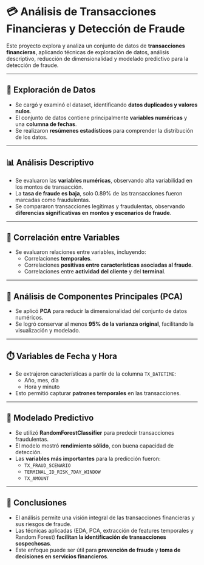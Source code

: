# 💳 Análisis de Transacciones Financieras y Detección de Fraude  

Este proyecto explora y analiza un conjunto de datos de **transacciones financieras**, aplicando técnicas de exploración de datos, análisis descriptivo, reducción de dimensionalidad y modelado predictivo para la detección de fraude.  

---

## 📂 Exploración de Datos  

- Se cargó y examinó el dataset, identificando **datos duplicados y valores nulos**.  
- El conjunto de datos contiene principalmente **variables numéricas** y una **columna de fechas**.  
- Se realizaron **resúmenes estadísticos** para comprender la distribución de los datos.  

---

## 📊 Análisis Descriptivo  

- Se evaluaron las **variables numéricas**, observando alta variabilidad en los montos de transacción.  
- La **tasa de fraude es baja**, solo 0.89% de las transacciones fueron marcadas como fraudulentas.  
- Se compararon transacciones legítimas y fraudulentas, observando **diferencias significativas en montos y escenarios de fraude**.  

---

## 🔗 Correlación entre Variables  

- Se evaluaron relaciones entre variables, incluyendo:  
  - Correlaciones **temporales**.  
  - Correlaciones **positivas entre características asociadas al fraude**.  
  - Correlaciones entre **actividad del cliente** y del **terminal**.  

---

## 🧩 Análisis de Componentes Principales (PCA)  

- Se aplicó **PCA** para reducir la dimensionalidad del conjunto de datos numéricos.  
- Se logró conservar al menos **95% de la varianza original**, facilitando la visualización y modelado.  

---

## ⏱️ Variables de Fecha y Hora  

- Se extrajeron características a partir de la columna `TX_DATETIME`:  
  - Año, mes, día  
  - Hora y minuto  
- Esto permitió capturar **patrones temporales** en las transacciones.  

---

## 🤖 Modelado Predictivo  

- Se utilizó **RandomForestClassifier** para predecir transacciones fraudulentas.  
- El modelo mostró **rendimiento sólido**, con buena capacidad de detección.  
- Las **variables más importantes** para la predicción fueron:  
  - `TX_FRAUD_SCENARIO`  
  - `TERMINAL_ID_RISK_7DAY_WINDOW`  
  - `TX_AMOUNT`  

---

## 🚀 Conclusiones  

- El análisis permite una visión integral de las transacciones financieras y sus riesgos de fraude.  
- Las técnicas aplicadas (EDA, PCA, extracción de features temporales y Random Forest) **facilitan la identificación de transacciones sospechosas**.  
- Este enfoque puede ser útil para **prevención de fraude** y **toma de decisiones en servicios financieros**.  
